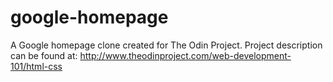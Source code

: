 # google-homepage
A Google homepage clone created for The Odin Project.
Project description can be found at: http://www.theodinproject.com/web-development-101/html-css
